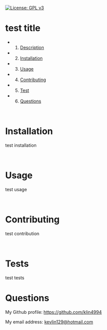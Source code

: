 [![License: GPL v3](https://img.shields.io/badge/License-GPLv3-blue.svg)](https://www.gnu.org/licenses/gpl-3.0)


<h1>test title</h1>
<!-- vscode-markdown-toc -->

* 1. [Description](#Description)
* 2. [Installation](#Installation)
* 3. [Usage](#Usage)
* 4. [Contributing](#Contributing)
* 5. [Test](#Test)
* 6. [Questions](#Questions)

<br>

<h1>Installation</h1>
<p>test installation</p>
<br>
<h1>Usage</h1>
<p>test usage</p>
<br>
<h1>Contributing</h1>
<p>test contribution</p>
<br>
<h1>Tests</h1>
<p>test tests
<br>
<h1>Questions</h1>
<p><span>My Github profile: </span><a href="https://github.com/klin4994" class="col-12">https://github.com/klin4994</a></p>
<p><span>My email address: </span><a href = "mailto: kevlin129@hotmail.com">kevlin129@hotmail.com</a></p>
</p>
